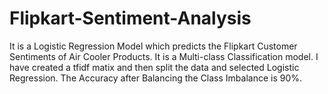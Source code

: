 # Flipkart-Sentiment-Analysis
It is a Logistic Regression Model which predicts the Flipkart Customer Sentiments of Air Cooler Products. It is a Multi-class Classification model. I have created a tfidf matix and then split the data and selected Logistic Regression. The Accuracy after Balancing the Class Imbalance is 90%. 
